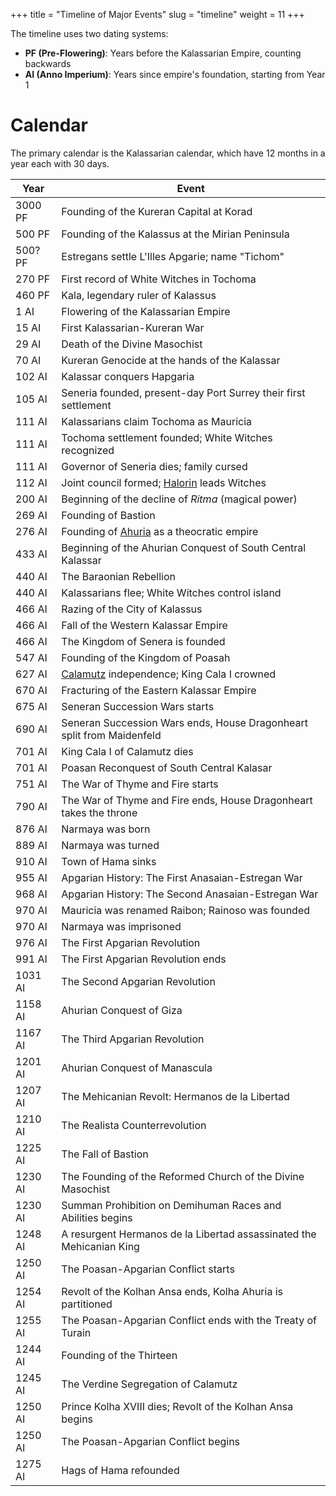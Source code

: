 +++
title = "Timeline of Major Events"
slug = "timeline"
weight = 11
+++

The timeline uses two dating systems:

- **PF (Pre-Flowering)**: Years before the Kalassarian Empire, counting
  backwards
- **AI (Anno Imperium)**: Years since empire's foundation, starting from Year 1

# Calendar

The primary calendar is the Kalassarian calendar, which have 12 months in a year
each with 30 days.

| Year    | Event                                                                 |
| ------- | --------------------------------------------------------------------- |
| 3000 PF | Founding of the Kureran Capital at Korad                              |
| 500 PF  | Founding of the Kalassus at the Mirian Peninsula                      |
| 500? PF | Estregans settle L'Illes Apgarie; name "Tichom"                       |
| 270 PF  | First record of White Witches in Tochoma                              |
| 460 PF  | Kala, legendary ruler of Kalassus                                     |
| 1 AI    | Flowering of the Kalassarian Empire                                   |
| 15 AI   | First Kalassarian-Kureran War                                         |
| 29 AI   | Death of the Divine Masochist                                         |
| 70 AI   | Kureran Genocide at the hands of the Kalassar                         |
| 102 AI  | Kalassar conquers Hapgaria                                            |
| 105 AI  | Seneria founded, present-day Port Surrey their first settlement       |
| 111 AI  | Kalassarians claim Tochoma as Mauricia                                |
| 111 AI  | Tochoma settlement founded; White Witches recognized                  |
| 111 AI  | Governor of Seneria dies; family cursed                               |
| 112 AI  | Joint council formed; [Halorin](@/characters/hama.md) leads Witches   |
| 200 AI  | Beginning of the decline of _Ritma_ (magical power)                   |
| 269 AI  | Founding of Bastion                                                   |
| 276 AI  | Founding of [Ahuria](@/locations/ahuria.md) as a theocratic empire    |
| 433 AI  | Beginning of the Ahurian Conquest of South Central Kalassar           |
| 440 AI  | The Baraonian Rebellion                                               |
| 440 AI  | Kalassarians flee; White Witches control island                       |
| 466 AI  | Razing of the City of Kalassus                                        |
| 466 AI  | Fall of the Western Kalassar Empire                                   |
| 466 AI  | The Kingdom of Senera is founded                                      |
| 547 AI  | Founding of the Kingdom of Poasah                                     |
| 627 AI  | [Calamutz](@/locations/calamutz.md) independence; King Cala I crowned |
| 670 AI  | Fracturing of the Eastern Kalassar Empire                             |
| 675 AI  | Seneran Succession Wars starts                                        |
| 690 AI  | Seneran Succession Wars ends, House Dragonheart split from Maidenfeld |
| 701 AI  | King Cala I of Calamutz dies                                          |
| 701 AI  | Poasan Reconquest of South Central Kalasar                            |
| 751 AI  | The War of Thyme and Fire starts                                      |
| 790 AI  | The War of Thyme and Fire ends, House Dragonheart takes the throne    |
| 876 AI  | Narmaya was born                                                      |
| 889 AI  | Narmaya was turned                                                    |
| 910 AI  | Town of Hama sinks                                                    |
| 955 AI  | Apgarian History: The First Anasaian-Estregan War                     |
| 968 AI  | Apgarian History: The Second Anasaian-Estregan War                    |
| 970 AI  | Mauricia was renamed Raibon; Rainoso was founded                      |
| 970 AI  | Narmaya was imprisoned                                                |
| 976 AI  | The First Apgarian Revolution                                         |
| 991 AI  | The First Apgarian Revolution ends                                    |
| 1031 AI | The Second Apgarian Revolution                                        |
| 1158 AI | Ahurian Conquest of Giza                                              |
| 1167 AI | The Third Apgarian Revolution                                         |
| 1201 AI | Ahurian Conquest of Manascula                                         |
| 1207 AI | The Mehicanian Revolt: Hermanos de la Libertad                        |
| 1210 AI | The Realista Counterrevolution                                        |
| 1225 AI | The Fall of Bastion                                                   |
| 1230 AI | The Founding of the Reformed Church of the Divine Masochist           |
| 1230 AI | Summan Prohibition on Demihuman Races and Abilities begins            |
| 1248 AI | A resurgent Hermanos de la Libertad assassinated the Mehicanian King  |
| 1250 AI | The Poasan-Apgarian Conflict starts                                   |
| 1254 AI | Revolt of the Kolhan Ansa ends, Kolha Ahuria is partitioned           |
| 1255 AI | The Poasan-Apgarian Conflict ends with the Treaty of Turain           |
| 1244 AI | Founding of the Thirteen                                              |
| 1245 AI | The Verdine Segregation of Calamutz                                   |
| 1250 AI | Prince Kolha XVIII dies; Revolt of the Kolhan Ansa begins             |
| 1250 AI | The Poasan-Apgarian Conflict begins                                   |
| 1275 AI | Hags of Hama refounded                                                |
